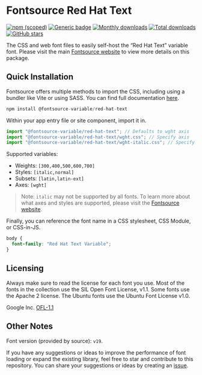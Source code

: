 # Fontsource Red Hat Text

[![npm (scoped)](https://img.shields.io/npm/v/@fontsource-variable/red-hat-text?color=brightgreen)](https://www.npmjs.com/package/@fontsource-variable/red-hat-text) [![Generic badge](https://img.shields.io/badge/fontsource-passing-brightgreen)](https://github.com/fontsource/fontsource) [![Monthly downloads](https://badgen.net/npm/dm/@fontsource-variable/red-hat-text)](https://github.com/fontsource/fontsource) [![Total downloads](https://badgen.net/npm/dt/@fontsource-variable/red-hat-text)](https://github.com/fontsource/fontsource) [![GitHub stars](https://img.shields.io/github/stars/fontsource/fontsource.svg?style=social&label=Star)](https://github.com/fontsource/fontsource/stargazers)

The CSS and web font files to easily self-host the “Red Hat Text” variable font. Please visit the main [Fontsource website](https://fontsource.org/fonts/red-hat-text) to view more details on this package.

## Quick Installation

Fontsource offers multiple methods to import the CSS, including using a bundler like Vite or using SASS. You can find full documentation [here](https://fontsource.org/docs/getting-started/introduction).

```javascript
npm install @fontsource-variable/red-hat-text
```

Within your app entry file or site component, import it in.

```javascript
import "@fontsource-variable/red-hat-text"; // Defaults to wght axis
import "@fontsource-variable/red-hat-text/wght.css"; // Specify axis
import "@fontsource-variable/red-hat-text/wght-italic.css"; // Specify axis and style
```

Supported variables:
- Weights: `[300,400,500,600,700]`
- Styles: `[italic,normal]`
- Subsets: `[latin,latin-ext]`
- Axes: `[wght]`

> Note: `italic` may not be supported by all fonts. To learn more about what axes and styles are supported, please visit the [Fontsource website](https://fontsource.org/fonts/red-hat-text).

Finally, you can reference the font name in a CSS stylesheet, CSS Module, or CSS-in-JS.

```css
body {
  font-family: "Red Hat Text Variable";
}
```

## Licensing
Always make sure to read the license for each font you use. Most of the fonts in the collection use the SIL Open Font License, v1.1. Some fonts use the Apache 2 license. The Ubuntu fonts use the Ubuntu Font License v1.0.

Google Inc.
[OFL-1.1](http://scripts.sil.org/OFL)

## Other Notes
Font version (provided by source): `v19`.

If you have any suggestions or ideas to improve the performance of font loading or expand the existing library, feel free to star and contribute to this repository. You can share your suggestions or ideas by creating an [issue](https://github.com/fontsource/fontsource/issues).